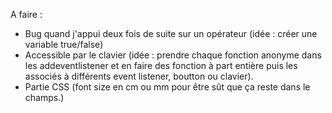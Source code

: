 A faire :

- Bug quand j'appui deux fois de suite sur un opérateur (idée : créer une variable true/false)
- Accessible par le clavier (idée : prendre chaque fonction anonyme dans les addeventlistener
et en faire des fonction à part entière puis les associés à différents event listener, boutton ou clavier).
- Partie CSS (font size en cm ou mm pour être sût que ça reste dans le champs.)